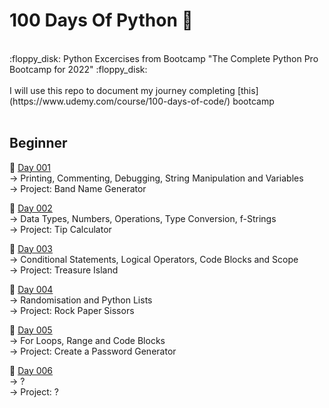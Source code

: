 # 100 Days Of Python 🐍
<br/>
:floppy_disk: Python Excercises from Bootcamp "The Complete Python Pro Bootcamp for 2022" :floppy_disk:
<br/><br/>
I will use this repo to document my journey completing [this](https://www.udemy.com/course/100-days-of-code/) bootcamp
<br/><br/>

## Beginner

:date: [Day 001](https://github.com/fernandocucci/100DaysOfPython/tree/main/Day%20001)  
-> Printing, Commenting, Debugging, String Manipulation and Variables<br/>
-> Project: Band Name Generator

:date: [Day 002](https://github.com/fernandocucci/100DaysOfPython/tree/main/Day%20002)  
-> Data Types, Numbers, Operations, Type Conversion, f-Strings<br/>
-> Project: Tip Calculator

:date: [Day 003](https://github.com/fernandocucci/100DaysOfPython/tree/main/Day%20003)  
-> Conditional Statements, Logical Operators, Code Blocks and Scope<br/>
-> Project: Treasure Island

:date: [Day 004](https://github.com/fernandocucci/100DaysOfPython/tree/main/Day%20004)  
-> Randomisation and Python Lists<br/>
-> Project: Rock Paper Sissors

:date: [Day 005](https://github.com/fernandocucci/100DaysOfPython/tree/main/Day%20005)  
-> For Loops, Range and Code Blocks<br/>
-> Project: Create a Password Generator

:date: [Day 006](https://github.com/fernandocucci/100DaysOfPython/tree/main/Day%20006)  
-> ?<br/>
-> Project: ?